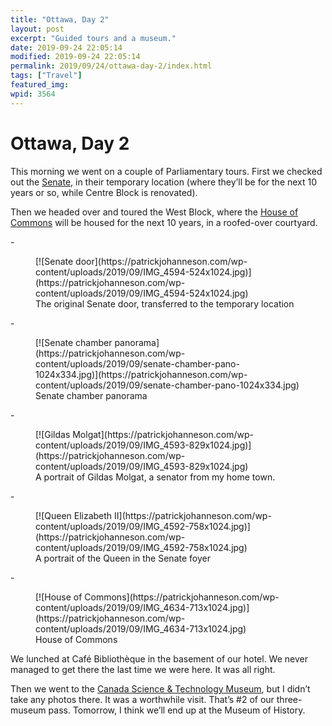 ```yaml
---
title: "Ottawa, Day 2"
layout: post
excerpt: "Guided tours and a museum."
date: 2019-09-24 22:05:14
modified: 2019-09-24 22:05:14
permalink: 2019/09/24/ottawa-day-2/index.html
tags: ["Travel"]
featured_img: 
wpid: 3564
---
```


# Ottawa, Day 2

This morning we went on a couple of Parliamentary tours. First we checked out the [Senate](https://sencanada.ca/en/), in their temporary location (where they’ll be for the next 10 years or so, while Centre Block is renovated).

Then we headed over and toured the West Block, where the [House of Commons](https://www.ourcommons.ca/en) will be housed for the next 10 years, in a roofed-over courtyard.

<div class="wp-block-blockgallery-masonry"><div class="blockgallery has-no-alignment has-caption-style-dark has-gutter">- <figure class="blockgallery--figure">[![Senate door](https://patrickjohanneson.com/wp-content/uploads/2019/09/IMG_4594-524x1024.jpg)](https://patrickjohanneson.com/wp-content/uploads/2019/09/IMG_4594-524x1024.jpg)<figcaption class="blockgallery--caption">The original Senate door, transferred to the temporary location</figcaption></figure>
- <figure class="blockgallery--figure">[![Senate chamber panorama](https://patrickjohanneson.com/wp-content/uploads/2019/09/senate-chamber-pano-1024x334.jpg)](https://patrickjohanneson.com/wp-content/uploads/2019/09/senate-chamber-pano-1024x334.jpg)<figcaption class="blockgallery--caption">Senate chamber panorama</figcaption></figure>
- <figure class="blockgallery--figure">[![Gildas Molgat](https://patrickjohanneson.com/wp-content/uploads/2019/09/IMG_4593-829x1024.jpg)](https://patrickjohanneson.com/wp-content/uploads/2019/09/IMG_4593-829x1024.jpg)<figcaption class="blockgallery--caption">A portrait of Gildas Molgat, a senator from my home town.</figcaption></figure>
- <figure class="blockgallery--figure">[![Queen Elizabeth II](https://patrickjohanneson.com/wp-content/uploads/2019/09/IMG_4592-758x1024.jpg)](https://patrickjohanneson.com/wp-content/uploads/2019/09/IMG_4592-758x1024.jpg)<figcaption class="blockgallery--caption">A portrait of the Queen in the Senate foyer</figcaption></figure>
- <figure class="blockgallery--figure">[![House of Commons](https://patrickjohanneson.com/wp-content/uploads/2019/09/IMG_4634-713x1024.jpg)](https://patrickjohanneson.com/wp-content/uploads/2019/09/IMG_4634-713x1024.jpg)<figcaption class="blockgallery--caption">House of Commons</figcaption></figure>

</div></div>We lunched at Café Bibliothèque in the basement of our hotel. We never managed to get there the last time we were here. It was all right.

Then we went to the [Canada Science &amp; Technology Museum](https://ingeniumcanada.org/cstm/), but I didn’t take any photos there. It was a worthwhile visit. That’s #2 of our three-museum pass. Tomorrow, I think we’ll end up at the Museum of History.